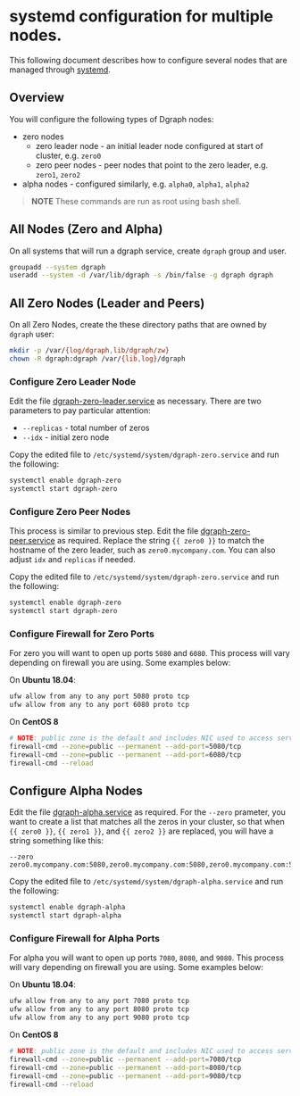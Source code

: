 # systemd configuration for multiple nodes.

This following document describes how to configure several nodes that are managed through [systemd](https://systemd.io/).

## Overview

You will configure the following types of Dgraph nodes:

* zero nodes
  * zero leader node - an initial leader node configured at start of cluster, e.g. `zero0`
  * zero peer nodes - peer nodes that point to the zero leader, e.g. `zero1`, `zero2`
* alpha nodes - configured similarly, e.g. `alpha0`, `alpha1`, `alpha2`


> **NOTE** These commands are run as root using bash shell.

## All Nodes (Zero and Alpha)

On all systems that will run a dgraph service, create `dgraph` group and user.

```bash
groupadd --system dgraph
useradd --system -d /var/lib/dgraph -s /bin/false -g dgraph dgraph
```

## All Zero Nodes (Leader and Peers)

On all Zero Nodes, create the these directory paths that are owned by `dgraph` user:

```bash
mkdir -p /var/{log/dgraph,lib/dgraph/zw}
chown -R dgraph:dgraph /var/{lib,log}/dgraph
```

### Configure Zero Leader Node

Edit the file [dgraph-zero-leader.service](dgraph-zero-leader.service) as necessary.  There are two parameters to pay particular attention:

* `--replicas` - total number of zeros
* `--idx` - initial zero node

Copy the edited file to `/etc/systemd/system/dgraph-zero.service` and run the following:

```bash
systemctl enable dgraph-zero
systemctl start dgraph-zero
```


### Configure Zero Peer Nodes

This process is similar to previous step. Edit the file [dgraph-zero-peer.service](dgraph-zero-peer.service) as required. Replace the string `{{ zero0 }}` to match the hostname of the zero leader, such as `zero0.mycompany.com`.  You can also adjust `idx` and `replicas` if needed.

Copy the edited file to `/etc/systemd/system/dgraph-zero.service` and run the following:

```bash
systemctl enable dgraph-zero
systemctl start dgraph-zero
```

### Configure Firewall for Zero Ports

For zero you will want to open up ports `5080` and `6080`.  This process will vary depending on firewall you are using.  Some examples below:


On **Ubuntu 18.04**:

```bash
ufw allow from any to any port 5080 proto tcp
ufw allow from any to any port 6080 proto tcp
```

On **CentOS 8**


```bash
# NOTE: public zone is the default and includes NIC used to access service
firewall-cmd --zone=public --permanent --add-port=5080/tcp
firewall-cmd --zone=public --permanent --add-port=6080/tcp
firewall-cmd --reload
```

## Configure Alpha Nodes

Edit the file [dgraph-alpha.service](dgraph-alpha.service) as required.  For the `--zero` prameter, you want to create a list that matches all the zeros in your cluster, so that when `{{ zero0 }}`, `{{ zero1 }}`, and `{{ zero2 }}` are replaced, you will have a string something like this:

```
--zero zero0.mycompany.com:5080,zero0.mycompany.com:5080,zero0.mycompany.com:5080
```

Copy the edited file to `/etc/systemd/system/dgraph-alpha.service` and run the following:

```bash
systemctl enable dgraph-alpha
systemctl start dgraph-alpha
```

### Configure Firewall for Alpha Ports

For alpha you will want to open up ports `7080`, `8080`, and `9080`. This process will vary depending on firewall you are using.  Some examples below:


On **Ubuntu 18.04**:

```bash
ufw allow from any to any port 7080 proto tcp
ufw allow from any to any port 8080 proto tcp
ufw allow from any to any port 9080 proto tcp
```

On **CentOS 8**


```bash
# NOTE: public zone is the default and includes NIC used to access service
firewall-cmd --zone=public --permanent --add-port=7080/tcp
firewall-cmd --zone=public --permanent --add-port=8080/tcp
firewall-cmd --zone=public --permanent --add-port=9080/tcp
firewall-cmd --reload
```
